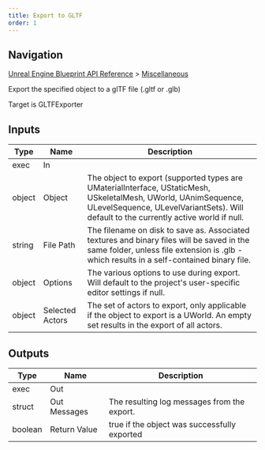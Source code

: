 ```yaml
---
title: Export to GLTF
order: 1
---
```

## Navigation

[Unreal Engine Blueprint API Reference](https://dev.epicgames.com/documentation/en-us/unreal-engine/BlueprintAPI) > [Miscellaneous](https://dev.epicgames.com/documentation/en-us/unreal-engine/BlueprintAPI/Miscellaneous)

Export the specified object to a glTF file (.gltf or .glb)

Target is GLTFExporter

## Inputs

| Type | Name | Description |
| --- | --- | --- |
| exec | In |  |
| object | Object | The object to export (supported types are UMaterialInterface, UStaticMesh, USkeletalMesh, UWorld, UAnimSequence, ULevelSequence, ULevelVariantSets). Will default to the currently active world if null. |
| string | File Path | The filename on disk to save as. Associated textures and binary files will be saved in the same folder, unless file extension is .glb - which results in a self-contained binary file. |
| object | Options | The various options to use during export. Will default to the project's user-specific editor settings if null. |
| object | Selected Actors | The set of actors to export, only applicable if the object to export is a UWorld. An empty set results in the export of all actors. |

## Outputs

| Type | Name | Description |
| --- | --- | --- |
| exec | Out |  |
| struct | Out Messages | The resulting log messages from the export. |
| boolean | Return Value | true if the object was successfully exported |
